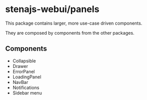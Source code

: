 # stenajs-webui/panels

This package contains larger, more use-case driven components.

They are composed by components from the other packages.

## Components

- Collapsible
- Drawer
- ErrorPanel
- LoadingPanel
- NavBar
- Notifications
- Sidebar menu

